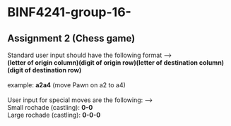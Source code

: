 # BINF4241-group-16-

## Assignment 2 (Chess game) <br/>
Standard user input should have the following format --> <br/>
**(letter of origin column)(digit of origin row)(letter of destination column)(digit of destination row)** <br/>
<br/> 
example: **a2a4** (move Pawn on a2 to a4) <br/> <br/> 
User input for special moves are the following: --><br/> 
Small rochade (castling): **0-0**<br/> 
Large rochade (castling): **0-0-0**
